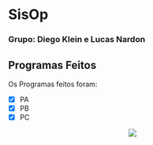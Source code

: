 # SisOp

### Grupo: Diego Klein e Lucas Nardon





## Programas Feitos

Os Programas feitos foram:

- [x] PA
- [x] PB
- [x] PC

<div align="center"><img src="https://prnt.sc/1qkgvv7" /></div>
